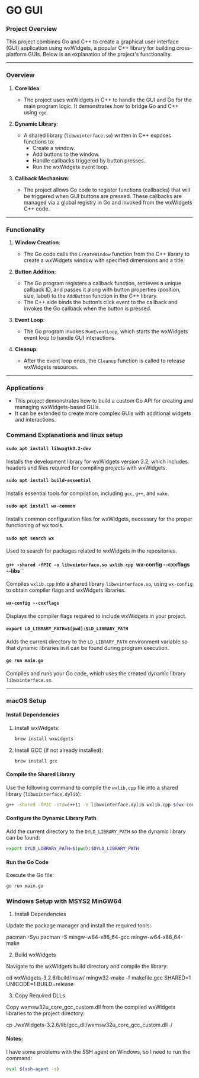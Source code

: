# GO GUI

### Project Overview

This project combines Go and C++ to create a graphical user interface (GUI) application using wxWidgets, a popular C++ library for building cross-platform GUIs. Below is an explanation of the project's functionality.

---

### Overview

1. **Core Idea**:
   - The project uses wxWidgets in C++ to handle the GUI and Go for the main program logic. It demonstrates how to bridge Go and C++ using `cgo`.

2. **Dynamic Library**:
   - A shared library (`libwxinterface.so`) written in C++ exposes functions to:
     - Create a window.
     - Add buttons to the window.
     - Handle callbacks triggered by button presses.
     - Run the wxWidgets event loop.

3. **Callback Mechanism**:
   - The project allows Go code to register functions (callbacks) that will be triggered when GUI buttons are pressed. These callbacks are managed via a global registry in Go and invoked from the wxWidgets C++ code.

---

### Functionality

1. **Window Creation**:
   - The Go code calls the `CreateWindow` function from the C++ library to create a wxWidgets window with specified dimensions and a title.

2. **Button Addition**:
   - The Go program registers a callback function, retrieves a unique callback ID, and passes it along with button properties (position, size, label) to the `AddButton` function in the C++ library.
   - The C++ side binds the button’s click event to the callback and invokes the Go callback when the button is pressed.

3. **Event Loop**:
   - The Go program invokes `RunEventLoop`, which starts the wxWidgets event loop to handle GUI interactions.

4. **Cleanup**:
   - After the event loop ends, the `Cleanup` function is called to release wxWidgets resources.

---

### Applications

- This project demonstrates how to build a custom Go API for creating and managing wxWidgets-based GUIs.
- It can be extended to create more complex GUIs with additional widgets and interactions.

### Command Explanations and linux setup

#### `sudo apt install libwxgtk3.2-dev`
Installs the development library for wxWidgets version 3.2, which includes headers and files required for compiling projects with wxWidgets.

#### `sudo apt install build-essential`
Installs essential tools for compilation, including `gcc`, `g++`, and `make`.

#### `sudo apt install wx-common`
Installs common configuration files for wxWidgets, necessary for the proper functioning of wx tools.

#### `sudo apt search wx`
Used to search for packages related to wxWidgets in the repositories.

#### `g++ -shared -fPIC -o libwxinterface.so wxlib.cpp `wx-config --cxxflags --libs``
Compiles `wxlib.cpp` into a shared library `libwxinterface.so`, using `wx-config` to obtain compiler flags and wxWidgets libraries.

#### `wx-config --cxxflags`
Displays the compiler flags required to include wxWidgets in your project.

#### `export LD_LIBRARY_PATH=$(pwd):$LD_LIBRARY_PATH`
Adds the current directory to the `LD_LIBRARY_PATH` environment variable so that dynamic libraries in it can be found during program execution.

#### `go run main.go`
Compiles and runs your Go code, which uses the created dynamic library `libwxinterface.so`.

---

### macOS Setup

#### Install Dependencies
1. Install wxWidgets:
   ```bash
   brew install wxwidgets
   ```

2. Install GCC (if not already installed):
   ```bash
   brew install gcc
   ```

#### Compile the Shared Library
Use the following command to compile the `wxlib.cpp` file into a shared library (`libwxinterface.dylib`):
```bash
g++ -shared -fPIC -std=c++11 -o libwxinterface.dylib wxlib.cpp $(wx-config --cxxflags --libs)
```

#### Configure the Dynamic Library Path
Add the current directory to the `DYLD_LIBRARY_PATH` so the dynamic library can be found:
```bash
export DYLD_LIBRARY_PATH=$(pwd):$DYLD_LIBRARY_PATH
```

#### Run the Go Code
Execute the Go file:
```bash
go run main.go
```

### Windows Setup with MSYS2 MinGW64

1. Install Dependencies

Update the package manager and install the required tools:

pacman -Syu
pacman -S mingw-w64-x86_64-gcc mingw-w64-x86_64-make

2. Build wxWidgets

Navigate to the wxWidgets build directory and compile the library:

cd wxWidgets-3.2.6/build/msw/
mingw32-make -f makefile.gcc SHARED=1 UNICODE=1 BUILD=release

3. Copy Required DLLs

Copy wxmsw32u_core_gcc_custom.dll from the compiled wxWidgets libraries to the project directory:

cp ./wxWidgets-3.2.6/lib/gcc_dll/wxmsw32u_core_gcc_custom.dll ./


#### Notes:

I have some problems with the SSH agent on Windows, so I need to run the command:
```bash
eval $(ssh-agent -s)
```

